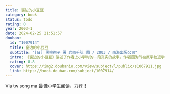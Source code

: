 ```yaml
---
title: 窗边的小豆豆
category: book
status: todo
rating: 0
year: 2003-1
date: 2024-02-25 21:51:57
douban:
  id: "1007914"
  title: 窗边的小豆豆
  subtitle: "[日] 黑柳彻子 著 岩崎千弘 图 / 2003 / 南海出版公司"
  intro: 《窗边的小豆豆》讲述了作者上小学时的一段真实的故事。作者因淘气被原学校退学后，来到巴学园。在小林校长的爱护和引导下，让一般人眼里“怪怪”的小豆豆逐渐成了一个大家都能接受的孩子，并奠定了她一生的基础。这本书不仅带给世界几千万读者无数的笑声和感动，而且为现代教育的发展注入了新的活力。
  rating: 8.8
  cover: https://img2.doubanio.com/view/subject/l/public/s1067911.jpg
  link: https://book.douban.com/subject/1007914/
---
```


Via tw song ma 最佳小学生阅读，力荐！